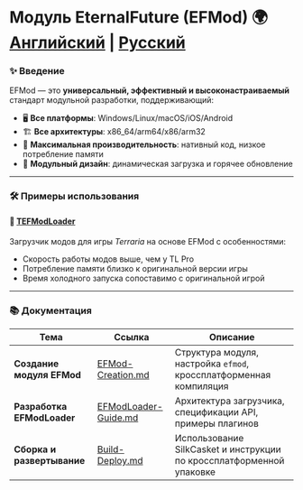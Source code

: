 # **Модуль EternalFuture (EFMod)** 🌍 **[Английский](README-en.md)** | **[Русский](README-ru.md)**

### ✨ **Введение**
EFMod — это **универсальный, эффективный и высоконастраиваемый** стандарт модульной разработки, поддерживающий:
- 🖥️ **Все платформы**: Windows/Linux/macOS/iOS/Android
- 🏗️ **Все архитектуры**: x86_64/arm64/x86/arm32
- 🚀 **Максимальная производительность**: нативный код, низкое потребление памяти
- 🧩 **Модульный дизайн**: динамическая загрузка и горячее обновление

---

### 🛠️ **Примеры использования**
#### 🔧 [**TEFModLoader**](https://gitlab.com/2079541547/tefmodloader)
Загрузчик модов для игры *Terraria* на основе EFMod с особенностями:
* Скорость работы модов выше, чем у TL Pro
* Потребление памяти близко к оригинальной версии игры
* Время холодного запуска сопоставимо с оригинальной игрой

---

### 📚 **Документация**
| Тема | Ссылка                                            | Описание                    |  
|------|---------------------------------------------------|-------------------------|  
| **Создание модуля EFMod** | [EFMod-Creation.md](docs/EFMod-Creation-ru.md)    | Структура модуля, настройка `efmod`, кроссплатформенная компиляция |  
| **Разработка EFModLoader** | [EFModLoader-Guide.md](docs/EFModLoader-Guide-ru.md) | Архитектура загрузчика, спецификации API, примеры плагинов   |  
| **Сборка и развертывание** | [Build-Deploy.md](docs/Build-Deploy-ru.md)           | Использование SilkCasket и инструкции по кроссплатформенной упаковке  |